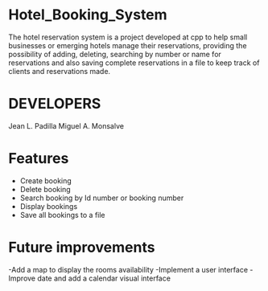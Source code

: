 # Hotel_Booking_System
The hotel reservation system is a project developed at cpp to help small businesses or emerging hotels manage their reservations, providing the possibility of adding, deleting, searching by number or name for reservations and also saving complete reservations in a file to keep track of clients and reservations made.

# DEVELOPERS
Jean L. Padilla
Miguel A. Monsalve

# Features
- Create booking
- Delete booking
- Search booking by Id number or booking number
- Display bookings
- Save all bookings to a file

# Future improvements
-Add a map to display the rooms availability
-Implement a user interface
-Improve date  and add a calendar visual interface



